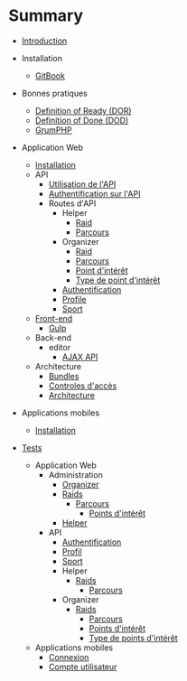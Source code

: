 # Summary

* [Introduction](README.md)
* Installation

    * [GitBook](installation/gitbook.md)
* Bonnes pratiques
  * [Definition of Ready (DOR)](best-practices/DOR.md)
  * [Definition of Done (DOD)](best-practices/DOD.md)
  * [GrumPHP](best-practices/grumphp.md)
* Application Web
    * [Installation](webapp/installation.md)
    * API
        * [Utilisation de l'API](webapp/API/utilisation.md)
        * [Authentification sur l'API](webapp/API/authentification.md)
        * Routes d'API
            * Helper
              - [Raid](webapp/API/routes/helper/raid.md)
              - [Parcours](webapp/API/routes/helper/track.md)
            * Organizer
              - [Raid](webapp/API/routes/organizer/raid.md)
              - [Parcours](webapp/API/routes/organizer/track.md)
              - [Point d'intérêt](webapp/API/routes/organizer/poi.md)
              - [Type de point d'intérêt](webapp/API/routes/organizer/poitype.md)
            - [Authentification](webapp/API/routes/authentification.md)
            - [Profile](webapp/API/routes/profile.md)
            - [Sport](webapp/API/routes/sporttype.md)
    * [Front-end](webapp/front/front.md)
        * [Gulp](webapp/front/gulp.md)
    * Back-end
        * editor
            * [AJAX API](webapp/back/editor/AJAX-API.md)
    * Architecture
        * [Bundles](webapp/architecture/bundles.md)
        * [Controles d'accès](webapp/architecture/ControleAcces.md)
        * [Architecture](webapp/architecture/bundles)
* Applications mobiles
  * [Installation](phoneapp/installation.md)
* [Tests](tests-fonctionnels/tests.md)
  * Application Web
  	* Administration
  		* [Organizer](tests-fonctionnels/webapp/Admin/organizer.md)
  		* [Raids](tests-fonctionnels/webapp/Organizer/raids.md)
  			* [Parcours](tests-fonctionnels/webapp/Organizer/tracks.md)
  				* [Points d'intérêt](tests-fonctionnels/webapp/Organizer/pois.md)
  		* [Helper](tests-fonctionnels/webapp/Helper/inscription.md)
  	* API
  		* [Authentification](tests-fonctionnels/webapp/API/authentification.md)
      * [Profil](tests-fonctionnels/webapp/API/profile.md)
      * [Sport](tests-fonctionnels/webapp/API/sporttypes.md)
      * Helper
        * [Raids](tests-fonctionnels/webapp/API/Helper/raids.md)
          * [Parcours](tests-fonctionnels/webapp/API/Helper/tracks.md)
      * Organizer 
        * [Raids](tests-fonctionnels/webapp/API/Organizer/raids.md)
          * [Parcours](tests-fonctionnels/webapp/API/Organizer/tracks.md)
          * [Points d'intérêt](tests-fonctionnels/webapp/API/Organizer/pois.md)
          * [Type de points d'intérêt](tests-fonctionnels/webapp/API/Organizer/poitypes.md)
  * Applications mobiles
	* [Connexion](tests-fonctionnels/phoneapp/connexion.md)
  	* [Compte utilisateur](tests-fonctionnels/phoneapp/compte.md)


